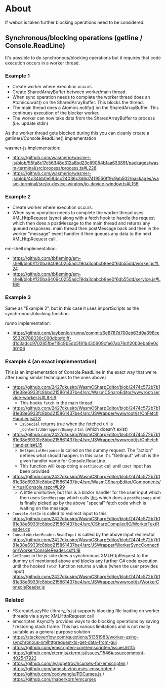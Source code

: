 # About

If webcs is taken further blocking operations need to be considered.

## Synchronous/blocking operations (getline / Console.ReadLine)

It's possible to do synchronous/blocking operations but it requires that code execution occurs in a worker thread.

### Example 1

- Create worker where execution occurs.
- Create SharedArrayBuffer between worker/main thread.
- When sync operation needs to complete the worker thread does an Atomics.wait() on the SharedArrayBuffer. This blocks the thread.
- The main thread does a Atomics.notify() on the SharedArrayBuffer. This continues execution of the blocker worker.
- The worker can now take data from the SharedArrayBuffer to process (i.e. update stdin)

As the worker thread gets blocked during this you can cleanly create a getline()/Console.ReadLine() implementation

wasmer-js implementation:
- https://github.com/wasmerio/wasmer-js/blob/55fa8c17c56348c312a8bd23c69054b1aa633891/packages/wasm-terminal/src/process/process.ts#L228
- https://github.com/wasmerio/wasmer-js/blob/4c34bb0e584cc24036c3d6d7419550ff9c9ab502/packages/wasm-terminal/src/io-device-window/io-device-window.ts#L156

### Example 2

- Create worker where execution occurs.
- When sync operation needs to complete the worker thread uses XMLHttpRequest (sync) along with a fetch hook to handle the request which then does a postMessage to the main thread and returns any queued responses. main thread then postMessage back and then in the worker "message" event handler it then queues any data to the next XMLHttpRequest call.

em-shell implementation:
- https://github.com/tbfleming/em-shell/blob/ff20ba6409c0255adc19da3dabcb8ee0f6db55dd/worker.js#L24
- https://github.com/tbfleming/em-shell/blob/ff20ba6409c0255adc19da3dabcb8ee0f6db55dd/service.js#L169

### Example 3

Same as "Example 2", but in this case it uses importScripts as the synchronous/blocking function.

runno implementation:
- https://github.com/taybenlor/runno/commit/6e8787d700eb63d9a398ce55320786030c000dbb#diff-d1c3adcc970285fbef19c9b5db5f81b430609cfa67ab76d120b3eba9e0c30106

### Example 4 (an exact implementation)

This is an implementation of Console.ReadLine in the exact way that we're after (using similar techniques to the ones above)

- https://github.com/2427dkusiro/WasmCSharpEditor/blob/2474c572b7b181e38e6933fc8bbd215861437be4/src/WasmCSharpEditor/wwwroot/service-worker.js#L8-L9
  - This hooks `fetch` in the main thread
- https://github.com/2427dkusiro/WasmCSharpEditor/blob/2474c572b7b181e38e6933fc8bbd215861437be4/src/JSWrapper/wwwroot/js/OnFetchHandler.js#L3
  - `IsSpecial` returns true when the fetched url is `_content/JSWrapper/Dummy.html` (which doesn't exist)
- https://github.com/2427dkusiro/WasmCSharpEditor/blob/2474c572b7b181e38e6933fc8bbd215861437be4/src/JSWrapper/wwwroot/js/OnFetchHandler.js#L15
  - `GetSpecialResponse` is called on the dummy request. The "action" defines what should happen. In this case it's "GetInput" which is the given handler name for Console.ReadLine
  - This function will keep doing a `setTimout` call until user input has been provided
- https://github.com/2427dkusiro/WasmCSharpEditor/blob/2474c572b7b181e38e6933fc8bbd215861437be4/src/WasmCSharpEditor/Components/VirtualConsole.razor#L99
  - A little unintuitive, but this is a blazor handler for the user input which then uses `SendMessage` which calls [this](https://github.com/2427dkusiro/WasmCSharpEditor/blob/2474c572b7b181e38e6933fc8bbd215861437be4/src/JSWrapper/wwwroot/js/UIMessageSender.js#L1) which does a `postMessage` and is finally picked up by the above "special" fetch code which is waiting on the message.
- `Console.SetIn` is called to redirect input to this https://github.com/2427dkusiro/WasmCSharpEditor/blob/2474c572b7b181e38e6933fc8bbd215861437be4/src/CSharpCompiler/IO/WorkerTextReader.cs
- `ConsoleWorkerReader.ReadInput` is called by the above input redirector https://github.com/2427dkusiro/WasmCSharpEditor/blob/2474c572b7b181e38e6933fc8bbd215861437be4/src/JSWrapper/WorkerSyncConnection/WorkerConsoleReader.cs#L19
- `GetInput` in the js side does a synchronous XMLHttpRequest to the dummy url mentioned above and blocks any further C# code execution until the hooked `fetch` function returns a value (when the user provides input) https://github.com/2427dkusiro/WasmCSharpEditor/blob/2474c572b7b181e38e6933fc8bbd215861437be4/src/JSWrapper/wwwroot/js/WorkerConsoleReader.js

### Related

- FS.createLazyFile (library_fs.js) supports blocking file loading on worker threads via a sync XMLHttpRequest call
- emscripten Asyncify provides ways to do blocking operations by saving / restoring stack frame. This has various limitations and is not really suitable as a general purpose solution
- https://stackoverflow.com/questions/51351983/worker-using-synchronous-xmlhttprequest-to-get-data-from-gui
- https://github.com/emscripten-core/emscripten/issues/6115
- https://github.com/xtermjs/xterm.js/issues/1546#issuecomment-402547923
- https://github.com/ilyaigpetrov/ncurses-for-emscripten / https://github.com/jamesbiv/ncurses-emscripten / https://github.com/coolwanglu/PDCurses.js / https://github.com/rhaberkorn/emcurses